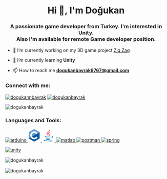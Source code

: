 <h1 align="center">Hi 👋, I'm Doğukan</h1>
<h3 align="center">A passionate game developer from Turkey. I'm interested in Unity. </br>
  Also I'm available for remote Game developer position.</h3>



- 🔭 I’m currently working on my 3D game project [Zig Zag](https://github.com/dogukanbayrak/Zig-zag)

- 🌱 I’m currently learning  **Unity**

- 📫 How to reach me **dogukanbayrak6767@gmail.com**


<h3 align="left">Connect with me:</h3>
<p align="left">
<a href="https://twitter.com/dogukannbayrak" target="blank"><img align="center" src="https://raw.githubusercontent.com/rahuldkjain/github-profile-readme-generator/master/src/images/icons/Social/twitter.svg" alt="dogukannbayrak" height="30" width="40" /></a>
<a href="https://linkedin.com/in/dogukanbayrak" target="blank"><img align="center" src="https://raw.githubusercontent.com/rahuldkjain/github-profile-readme-generator/master/src/images/icons/Social/linked-in-alt.svg" alt="dogukanbayrak" height="30" width="40" /></a>
</p>


<p align="left"> <img src="https://komarev.com/ghpvc/?username=dogukanbayrak&label=Profile%20views&color=0e75b6&style=flat" alt="dogukanbayrak" /> </p>

<h3 align="left">Languages and Tools:</h3>
<p align="left"> <a href="https://www.arduino.cc/" target="_blank" rel="noreferrer"> <img src="https://cdn.worldvectorlogo.com/logos/arduino-1.svg" alt="arduino" width="40" height="40"/> </a> <a href="https://www.cprogramming.com/" target="_blank" rel="noreferrer"> <img src="https://raw.githubusercontent.com/devicons/devicon/master/icons/c/c-original.svg" alt="c" width="40" height="40"/> </a> <a href="https://www.java.com" target="_blank" rel="noreferrer"> <img src="https://raw.githubusercontent.com/devicons/devicon/master/icons/java/java-original.svg" alt="java" width="40" height="40"/> </a> <a href="https://www.mathworks.com/" target="_blank" rel="noreferrer"> <img src="https://upload.wikimedia.org/wikipedia/commons/2/21/Matlab_Logo.png" alt="matlab" width="40" height="40"/> </a> <a href="https://postman.com" target="_blank" rel="noreferrer"> <img src="https://www.vectorlogo.zone/logos/getpostman/getpostman-icon.svg" alt="postman" width="40" height="40"/> </a> <a href="https://spring.io/" target="_blank" rel="noreferrer"> <img src="https://www.vectorlogo.zone/logos/springio/springio-icon.svg" alt="spring" width="40" height="40"/> </a> </p> <a href="https://unity.com/" target="_blank" rel="noreferrer"> <img src="https://www.vectorlogo.zone/logos/unity3d/unity3d-icon.svg" alt="unity" width="40" height="40"/> </a> </p>

<p><img align="center" src="https://github-readme-stats.vercel.app/api/top-langs?username=dogukanbayrak&show_icons=true&locale=en&layout=compact" alt="dogukanbayrak" /></p>

<p><img align="center" src="https://github-readme-streak-stats.herokuapp.com/?user=dogukanbayrak&" alt="dogukanbayrak" /></p>

